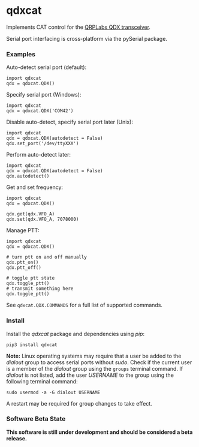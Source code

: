 # qdxcat

Implements CAT control for the  [QRPLabs QDX transceiver](http://qrp-labs.com/qdx).

Serial port interfacing is cross-platform via the pySerial package.

### Examples

Auto-detect serial port (default):
```
import qdxcat
qdx = qdxcat.QDX()
```

Specify serial port (Windows):
```
import qdxcat
qdx = qdxcat.QDX('COM42')
```

Disable auto-detect, specify serial port later (Unix):
```
import qdxcat
qdx = qdxcat.QDX(autodetect = False)
qdx.set_port('/dev/ttyXXX')
```

Perform auto-detect later:
```
import qdxcat
qdx = qdxcat.QDX(autodetect = False)
qdx.autodetect()
```

Get and set frequency:
```
import qdxcat
qdx = qdxcat.QDX()

qdx.get(qdx.VFO_A)
qdx.set(qdx.VFO_A, 7078000)
```

Manage PTT:
```
import qdxcat
qdx = qdxcat.QDX()

# turn ptt on and off manually
qdx.ptt_on()
qdx.ptt_off()

# toggle ptt state
qdx.toggle_ptt()
# transmit something here
qdx.toggle_ptt()
```

See `qdxcat.QDX.COMMANDS` for a full list of supported commands.

### Install

Install the *qdxcat* package and dependencies using *pip*:
```
pip3 install qdxcat
```

**Note:** Linux operating systems may require that a user be added to the *dialout* group to access serial ports without *sudo*. Check if the current user is a member of the *dialout* group using the `groups` terminal command. If *dialout* is not listed, add the user *USERNAME* to the group using the following terminal command:

```
sudo usermod -a -G dialout USERNAME
```

A restart may be required for group changes to take effect.

### Software Beta State

**This software is still under development and should be considered a beta release.**
